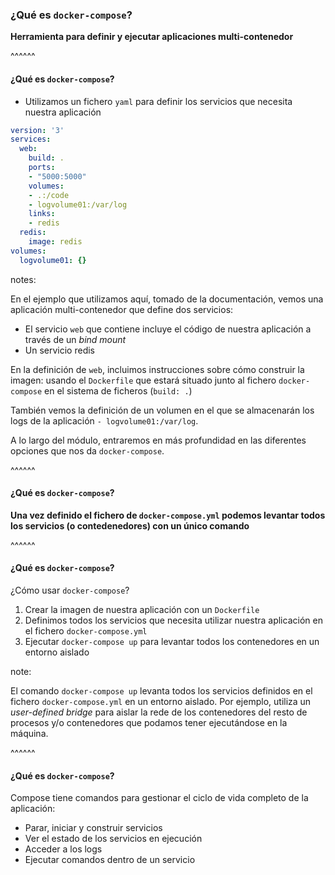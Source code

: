 ### ¿Qué es `docker-compose`?

**Herramienta para definir y ejecutar aplicaciones multi-contenedor**

^^^^^^

#### ¿Qué es `docker-compose`?

* Utilizamos un fichero `yaml` para definir los servicios que necesita nuestra
  aplicación

```yaml
version: '3'
services:
  web:
    build: .
    ports:
    - "5000:5000"
    volumes:
    - .:/code
    - logvolume01:/var/log
    links:
    - redis
  redis:
    image: redis
volumes:
  logvolume01: {}
```

notes:

En el ejemplo que utilizamos aquí, tomado de la documentación, vemos
una aplicación multi-contenedor que define dos servicios:

* El servicio `web` que contiene incluye el código de nuestra aplicación 
  a través de un _bind mount_
* Un servicio redis

En la definición de `web`, incluimos instrucciones sobre cómo construir la imagen:
usando el `Dockerfile` que estará situado junto al fichero `docker-compose` en 
el sistema de ficheros (`build: .`)

También vemos la definición de un volumen en el que se almacenarán los logs 
de la aplicación `- logvolume01:/var/log`.

A lo largo del módulo, entraremos en más profundidad en las diferentes opciones
que nos da `docker-compose`.

^^^^^^

#### ¿Qué es `docker-compose`?

**Una vez definido el fichero de `docker-compose.yml` podemos levantar 
todos los servicios (o contedenedores) con un único comando**

^^^^^^

#### ¿Qué es `docker-compose`?

¿Cómo usar `docker-compose`?

1. Crear la imagen de nuestra aplicación con un `Dockerfile`
1. Definimos todos los servicios que necesita utilizar nuestra aplicación en
   el fichero `docker-compose.yml`
1. Ejecutar `docker-compose up` para levantar todos los contenedores en un entorno
   aislado

note:

El comando `docker-compose up` levanta todos los servicios definidos en el fichero
`docker-compose.yml` en un entorno aislado. Por ejemplo, utiliza un 
_user-defined bridge_ para aislar la rede de los contenedores del resto de procesos y/o
contenedores que podamos tener ejecutándose en la máquina.

^^^^^^

#### ¿Qué es `docker-compose`?

Compose tiene comandos para gestionar el ciclo de vida completo de la aplicación:

* Parar, iniciar y construir servicios
* Ver el estado de los servicios en ejecución
* Acceder a los logs
* Ejecutar comandos dentro de un servicio
